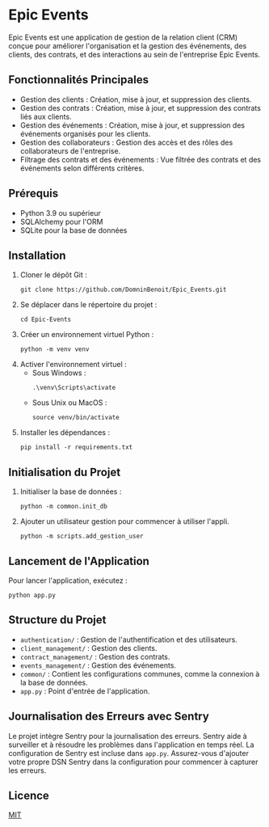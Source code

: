 # Epic Events

Epic Events est une application de gestion de la relation client (CRM) conçue pour améliorer l'organisation et la gestion des événements, 
des clients, des contrats, et des interactions au sein de l'entreprise Epic Events.

## Fonctionnalités Principales

- Gestion des clients : Création, mise à jour, et suppression des clients.
- Gestion des contrats : Création, mise à jour, et suppression des contrats liés aux clients.
- Gestion des événements : Création, mise à jour, et suppression des événements organisés pour les clients.
- Gestion des collaborateurs : Gestion des accès et des rôles des collaborateurs de l'entreprise.
- Filtrage des contrats et des événements : Vue filtrée des contrats et des événements selon différents critères.

## Prérequis

- Python 3.9 ou supérieur
- SQLAlchemy pour l'ORM
- SQLite pour la base de données

## Installation

1. Cloner le dépôt Git :
    ```
    git clone https://github.com/DomninBenoit/Epic_Events.git
    ```
2. Se déplacer dans le répertoire du projet :
    ```
    cd Epic-Events
    ```
3. Créer un environnement virtuel Python :
    ```
    python -m venv venv
    ```
4. Activer l'environnement virtuel :
    - Sous Windows :
        ```
        .\venv\Scripts\activate
        ```
    - Sous Unix ou MacOS :
        ```
        source venv/bin/activate
        ```
5. Installer les dépendances :
    ```
    pip install -r requirements.txt
    ```

## Initialisation du Projet

1. Initialiser la base de données :
    ```
    python -m common.init_db
    ```
2. Ajouter un utilisateur gestion pour commencer à utiliser l'appli.
    ```
   python -m scripts.add_gestion_user
   ```

## Lancement de l'Application

Pour lancer l'application, exécutez :
```
python app.py
```
## Structure du Projet

- `authentication/` : Gestion de l'authentification et des utilisateurs.
- `client_management/` : Gestion des clients.
- `contract_management/` : Gestion des contrats.
- `events_management/` : Gestion des événements.
- `common/` : Contient les configurations communes, comme la connexion à la base de données.
- `app.py` : Point d'entrée de l'application.

## Journalisation des Erreurs avec Sentry

Le projet intègre Sentry pour la journalisation des erreurs. Sentry aide à surveiller et à résoudre les problèmes dans l'application en temps réel. La configuration de Sentry est incluse dans `app.py`. Assurez-vous d'ajouter votre propre DSN Sentry dans la configuration pour commencer à capturer les erreurs.

## Licence

[MIT](LICENSE)